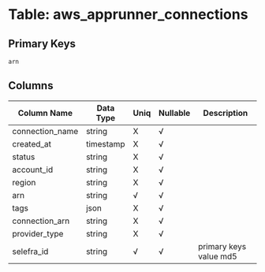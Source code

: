 # Table: aws_apprunner_connections

## Primary Keys 

```
arn
```


## Columns 

|  Column Name   |  Data Type  | Uniq | Nullable | Description | 
|  ----  | ----  | ----  | ----  | ---- | 
| connection_name | string | X | √ |  | 
| created_at | timestamp | X | √ |  | 
| status | string | X | √ |  | 
| account_id | string | X | √ |  | 
| region | string | X | √ |  | 
| arn | string | √ | √ |  | 
| tags | json | X | √ |  | 
| connection_arn | string | X | √ |  | 
| provider_type | string | X | √ |  | 
| selefra_id | string | √ | √ | primary keys value md5 | 


